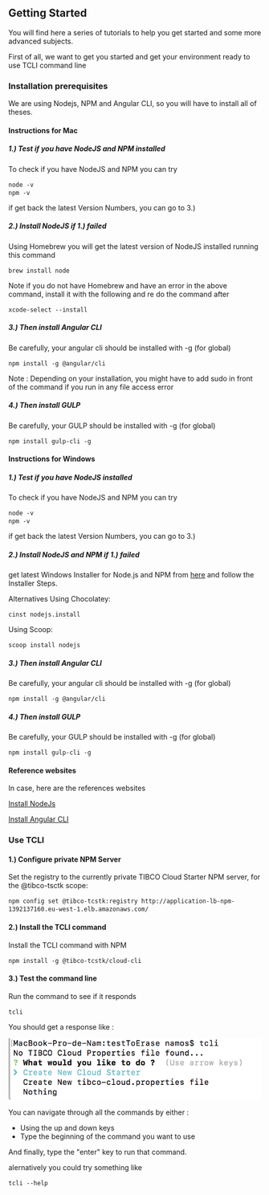 ## Getting Started

You will find here a series of tutorials to help you get started and some more advanced subjects.

First of all, we want to get you started and get your environment ready to use TCLI command line

### Installation prerequisites

We are using Nodejs, NPM and Angular CLI, so you will have to install all of theses.


#### Instructions for Mac 

##### 1.) Test if you have NodeJS and NPM installed

To check if you have NodeJS and NPM you can try
```console
node -v
npm -v
```
if get back the latest Version Numbers, you can go to 3.)

##### 2.) Install NodeJS if 1.) failed
Using Homebrew you will get the latest version of NodeJS installed running this command
```console
brew install node
```

Note if you do not have Homebrew and have an error in the above command, install it with the following and re do the command after 
```console
xcode-select --install   
```

##### 3.) Then install Angular CLI 
Be carefully, your angular cli should be installed with -g (for global)


```console
npm install -g @angular/cli
```

Note : Depending on your installation, you might have to add sudo in front of the command if you run in any file access error

##### 4.) Then install GULP
Be carefully, your GULP should be installed with -g (for global)

```console
npm install gulp-cli -g
```
 

#### Instructions for Windows 

##### 1.) Test if you have NodeJS installed

To check if you have NodeJS and NPM you can try
```console
node -v
npm -v
```
if get back the latest Version Numbers, you can go to 3.)

##### 2.) Install NodeJS and NPM if 1.) failed

get latest Windows Installer for Node.js and NPM from [here](https://nodejs.org/en/download/) and follow the Installer Steps.

Alternatives
Using Chocolatey:
```
cinst nodejs.install
```
Using Scoop:
```
scoop install nodejs
```

##### 3.) Then install Angular CLI 
Be carefully, your angular cli should be installed with -g (for global)

```console
npm install -g @angular/cli
```


##### 4.) Then install GULP
Be carefully, your GULP should be installed with -g (for global)

```console
npm install gulp-cli -g
```

#### Reference websites

In case, here are the references websites

[Install NodeJs](https://nodejs.org/en/download/package-manager/)

[Install Angular CLI](https://www.npmjs.com/package/@angular/cli)



### Use TCLI

#### 1.)  Configure private NPM Server

Set the registry to the currently private TIBCO Cloud Starter NPM server, for the @tibco-tsctk scope:

```console
npm config set @tibco-tcstk:registry http://application-lb-npm-1392137160.eu-west-1.elb.amazonaws.com/
```

#### 2.) Install the TCLI command

Install the TCLI command with NPM


```console
npm install -g @tibco-tcstk/cloud-cli
```

#### 3.) Test the command line

Run the command to see if it responds


```console
tcli
```

You should get a response like : 
    
 ![](002_empty-context.png)
 
 You can navigate through all the commands by either : 
 - Using the up and down keys
 - Type the beginning of the command you want to use 
 
 And finally, type the "enter" key to run that command.
 
 alernatively you could try something like 
 
 ```console
 tcli --help
 ```


